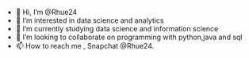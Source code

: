 - 👋 Hi, I’m @Rhue24
- 👀 I’m interested in data science and analytics 
- 🌱 I’m currently studying data science and information science 
- 💞️ I’m looking to collaborate on programming with python,java and sql
- 📫 How to reach me , Snapchat @Rhue24.

<!---
Rhue24/Rhue24 is a ✨ special ✨ repository because its `README.md` (this file) appears on your GitHub profile.
You can click the Preview link to take a look at your changes.
--->
